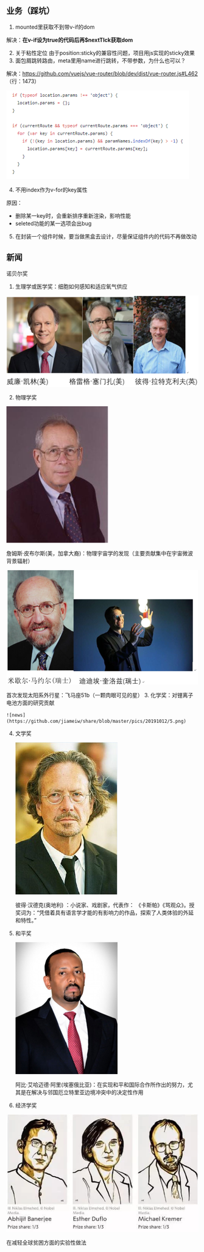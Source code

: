 ## 业务（踩坑）
1.  mounted里获取不到带v-if的dom 
   
   解决：**在v-if设为true的代码后再$nextTIck获取dom**

2.  关于粘性定位
   由于position:sticky的兼容性问题，项目用js实现的sticky效果
3.  面包屑跳转路由，meta里用name进行跳转，不带参数，为什么也可以？

   解决：https://github.com/vuejs/vue-router/blob/dev/dist/vue-router.js#L462    （行：1473）

   ![router](https://github.com/jiameiw/share/blob/master/pics/20191012/1.png)

4.  不用index作为v-for的key属性
   
   原因：
   - 删除某一key时，会重新排序重新渲染，影响性能
   - seleted功能的某一选项会出bug

5.  在封装一个组件时候，要当做黑盒去设计，尽量保证组件内的代码不再做改动
## 新闻
诺贝尔奖
1. 生理学或医学奖：细胞如何感知和适应氧气供应

 ![news](https://github.com/jiameiw/share/blob/master/pics/20191012/2.png)

2. 物理学奖
  
  ![news](https://github.com/jiameiw/share/blob/master/pics/20191012/3.png)

  詹姆斯·皮布尔斯(美，加拿大裔)：物理宇宙学的发现（主要贡献集中在宇宙微波背景辐射）

   ![news](https://github.com/jiameiw/share/blob/master/pics/20191012/4.png)

首次发现太阳系外行星：飞马座51b（一颗肉眼可见的星）
3. 化学奖：对锂离子电池方面的研究贡献
   
    ![news](https://github.com/jiameiw/share/blob/master/pics/20191012/5.png)

4. 文学奖
   
    ![news](https://github.com/jiameiw/share/blob/master/pics/20191012/6.png)

    彼得·汉德克(奥地利) ：小说家、戏剧家，代表作： 《卡斯帕》《骂观众》。授奖词为：“凭借着具有语言学才能的有影响力的作品，探索了人类体验的外延和特性。”

5. 和平奖
   
   ![news](https://github.com/jiameiw/share/blob/master/pics/20191012/7.png)

   阿比·艾哈迈德·阿里(埃塞俄比亚)：在实现和平和国际合作所作出的努力，尤其是在解决与邻国厄立特里亚边境冲突中的决定性作用
6. 经济学奖

![news](https://github.com/jiameiw/share/blob/master/pics/20191012/8.png)

在减轻全球贫困方面的实验性做法
